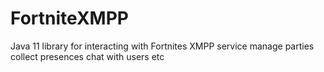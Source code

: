# FortniteXMPP
Java 11 library for interacting with Fortnites XMPP service manage parties collect presences chat with users etc
